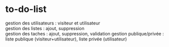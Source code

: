 # to-do-list

gestion des utilisateurs : visiteur et utilisateur  
gestion des listes : ajout, suppression   
gestion des taches : ajout, suppression, validation 
gestion publique/privée : liste publique (visiteur+utilisateur), liste privée (utilisateur) 
